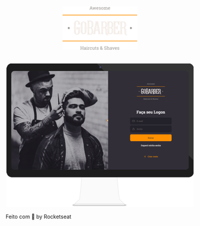 <h1 align="center">
	<img alt="GoStack" src=".github/logo.svg" width="200px" />
</h1>

<h2 align="center">
	<img align="center" alt="Mockup" src=".github/tela.png" width="500px">
</h2>




Feito com 💜 by Rocketseat 
